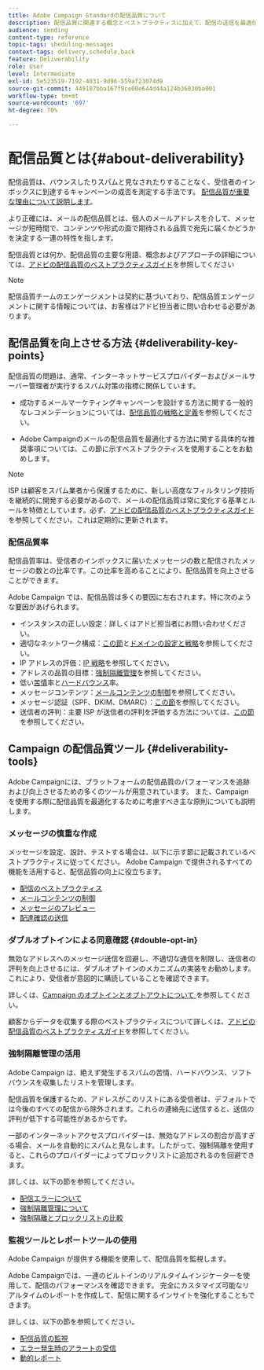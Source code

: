 ```yaml
---
title: Adobe Campaign Standardの配信品質について
description: 配信品質に関連する概念とベストプラクティスに加えて、配信の送信を最適化するためにAdobe Campaign Standardが提供するツールについて説明します。
audience: sending
content-type: reference
topic-tags: sheduling-messages
context-tags: delivery,schedule,back
feature: Deliverability
role: User
level: Intermediate
exl-id: 5e523519-7192-4031-9d96-559af23074d9
source-git-commit: 449187bba167f9ce00e644d44a124b36030ba001
workflow-type: tm+mt
source-wordcount: '697'
ht-degree: 70%

---
```


# 配信品質とは{#about-deliverability}

配信品質は、バウンスしたりスパムと見なされたりすることなく、受信者のインボックスに到達するキャンペーンの成否を測定する手法です。 [配信品質が重要な理由について説明します](https://experienceleague.adobe.com/docs/deliverability-learn/deliverability-best-practice-guide/deliverability-strategy-and-definition.html?lang=ja#why-deliverability-matters)。

より正確には、メールの配信品質とは、個人のメールアドレスを介して、メッセージが短時間で、コンテンツや形式の面で期待される品質で宛先に届くかどうかを決定する一連の特性を指します。<!--These characteristics fall into four main categories: data quality, message and content, sending infrastructure, and reputation. Together, they form the foundation of a successful email deliverability program.-->

配信品質とは何か、配信品質の主要な用語、概念およびアプローチの詳細については、[アドビの配信品質のベストプラクティスガイド](https://experienceleague.adobe.com/docs/deliverability-learn/deliverability-best-practice-guide/introduction.html?lang=ja)を参照してください

>[!NOTE]
>
>配信品質チームのエンゲージメントは契約に基づいており、配信品質エンゲージメントに関する情報については、お客様はアドビ担当者に問い合わせる必要があります。

## 配信品質を向上させる方法 {#deliverability-key-points}

配信品質の問題は、通常、インターネットサービスプロバイダーおよびメールサーバー管理者が実行するスパム対策の指標に関係しています。

* 成功するメールマーケティングキャンペーンを設計する方法に関する一般的なレコメンデーションについては、[配信品質の戦略と定義](https://experienceleague.adobe.com/docs/deliverability-learn/deliverability-best-practice-guide/deliverability-strategy-and-definition.html?lang=ja)を参照してください。

* Adobe Campaignのメールの配信品質を最適化する方法に関する具体的な推奨事項については、この節に示すベストプラクティスを使用することをお勧めします。

>[!NOTE]
>
>ISP は顧客をスパム業者から保護するために、新しい高度なフィルタリング技術を継続的に開発する必要があるので、メールの配信品質は常に変化する基準とルールを特徴としています。必ず、[アドビの配信品質のベストプラクティスガイド](https://experienceleague.adobe.com/docs/deliverability-learn/deliverability-best-practice-guide/introduction.html?lang=ja)を参照してください。これは定期的に更新されます。

### 配信品質率

配信品質率は、受信者のインボックスに届いたメッセージの数と配信されたメッセージの数との比率です。この比率を高めることにより、配信品質を向上させることができます。

Adobe Campaign では、配信品質は多くの要因に左右されます。特に次のような要因があげられます。

* インスタンスの正しい設定：詳しくはアドビ担当者にお問い合わせください。
* 適切なネットワーク構成：[この節](../../sending/using/optimize-delivery.md#network-config)と[ドメインの設定と戦略](https://experienceleague.adobe.com/docs/deliverability-learn/deliverability-best-practice-guide/transition-process/infrastructure.html?lang=ja#transition-process)を参照してください。
* IP アドレスの評価：[IP 戦略](https://experienceleague.adobe.com/docs/deliverability-learn/deliverability-best-practice-guide/transition-process/infrastructure.html?lang=ja#ip-strategy)を参照してください。
* アドレスの品質の目標：[強制隔離管理](../../sending/using/optimize-delivery.md#quarantine-management)を参照してください。
* 低い[苦情](https://experienceleague.adobe.com/docs/deliverability-learn/deliverability-best-practice-guide/metrics-for-deliverability/complaints.html?lang=ja)率と[ハードバウンス](https://experienceleague.adobe.com/docs/deliverability-learn/deliverability-best-practice-guide/metrics-for-deliverability/bounces.html?lang=ja#hard-bounces)率。
* メッセージコンテンツ：[メールコンテンツの制御](../../sending/using/control-email-content.md)を参照してください。
* メッセージ認証（SPF、DKIM、DMARC）：[この節](https://experienceleague.adobe.com/docs/deliverability-learn/deliverability-best-practice-guide/transition-process/infrastructure.html?lang=ja#authentication)を参照してください。
* 送信者の評判：主要 ISP が送信者の評判を評価する方法については、[この節](https://experienceleague.adobe.com/docs/deliverability-learn/deliverability-best-practice-guide/internet-service-provider-specifics/overview.html?lang=ja)を参照してください。

## Campaign の配信品質ツール {#deliverability-tools}

Adobe Campaignには、プラットフォームの配信品質のパフォーマンスを追跡および向上させるための多くのツールが用意されています。 また、Campaign を使用する際に配信品質を最適化するために考慮すべき主な原則についても説明します。

### メッセージの慎重な作成

メッセージを設定、設計、テストする場合は、以下に示す節に記載されているベストプラクティスに従ってください。 Adobe Campaign で提供されるすべての機能を活用すると、配信品質の向上に役立ちます。

* [配信のベストプラクティス](../../sending/using/delivery-best-practices.md)
* [メールコンテンツの制御](../../sending/using/control-email-content.md)
* [メッセージのプレビュー](../../sending/using/previewing-messages.md)
* [配達確認の送信](../../sending/using/sending-proofs.md)

### ダブルオプトインによる同意確認 {#double-opt-in}

無効なアドレスへのメッセージ送信を回避し、不適切な通信を制限し、送信者の評判を向上させるには、ダブルオプトインのメカニズムの実装をお勧めします。これにより、受信者が意図的に購読していることを確認できます。

詳しくは、[Campaign のオプトインとオプトアウトについて ](../../audiences/using/about-opt-in-and-opt-out-in-campaign.md) を参照してください。

顧客からデータを収集する際のベストプラクティスについて詳しくは、[アドビの配信品質のベストプラクティスガイド](https://experienceleague.adobe.com/docs/deliverability-learn/deliverability-best-practice-guide/first-impressions/address-collection-and-list-growth.html?lang=ja#data-quality-and-hygiene)を参照してください。

### 強制隔離管理の活用

Adobe Campaign は、絶えず発生するスパムの苦情、ハードバウンス、ソフトバウンスを収集したリストを管理します。

配信品質を保護するため、アドレスがこのリストにある受信者は、デフォルトでは今後のすべての配信から除外されます。これらの連絡先に送信すると、送信の評判が低下する可能性があるからです。

一部のインターネットアクセスプロバイダーは、無効なアドレスの割合が高すぎる場合、メールを自動的にスパムと見なします。したがって、強制隔離を使用すると、これらのプロバイダーによってブロックリストに追加されるのを回避できます。

詳しくは、以下の節を参照してください。

* [配信エラーについて](../../sending/using/understanding-delivery-failures.md)
* [強制隔離管理について](../../sending/using/understanding-quarantine-management.md)
* [強制隔離とブロックリストの比較](../../sending/using/understanding-quarantine-management.md#quarantine-vs-denylist)

### 監視ツールとレポートツールの使用

Adobe Campaign が提供する機能を使用して、配信品質を監視します。

Adobe Campaignでは、一連のビルトインのリアルタイムインジケーターを使用して、配信のパフォーマンスを確認できます。 <!--For example, you can check the number of messages that are successfully executed, sent and delivered. You can also verify the number of messages that have been opened and the number of messages/links that have been clicked.--> 完全にカスタマイズ可能なリアルタイムのレポートを作成して、配信に関するインサイトを強化することもできます。

詳しくは、以下の節を参照してください。

* [配信品質の監視](../../sending/using/monitor-deliverability.md)
  <!--[Monitoring a delivery](../../sending/using/monitoring-a-delivery.md)-->
* [エラー発生時のアラートの受信](../../sending/using/receiving-alerts-when-failures-happen.md)
* [動的レポート](../../reporting/using/about-dynamic-reports.md)

<!--## General recommendations

NOT SURE TO KEEP

Here are a few additional recommendations when it comes to deliverability.

### Send to valid addresses {#valid-addresses}

Spammers often use address generators based on lists of frequent names and first names; in addition, they rarely process technical notifications sent back by mail servers. A high rate of invalid addresses is often interpreted as a sign of spam.

Double opt-in mechanisms and effective handling of technical bounce messages make it possible to avoid this.

### Reduce complaint rate {#reduce-complaint-rate}

ISPs usually have a prominent means of reporting a received message as spam. This makes it possible to identify unreliable sources. By rapidly honoring opt-out requests, making regular use of a given list, verifying consent through a double opt-in system, and implementing feedback loops, you can reduce complaint rates.

<!--Sending to honeypot addresses {#honeypot-addresses}
ISPs and other organizations (refer to https://www.projecthoneypot.org/) make use of mailboxes that do not correspond to physical persons but are created simply to trick spammers. These so-called "honey pot" addresses are published on the Web in order to be collected by spambots and thus catch illegitimate senders. The use of a double opt-in mechanism precludes this sort of address being added to a list. When using a third-party list, you must be sure of the methods employed by its maintainer.-->

<!--## Sending on a regular basis {#regular-deliveries}

Spammers make programmed deliveries to maintain their reputation over time. They sometimes need to adapt their marketing plan to meet the best practices imposed by the ISPs and so, after a peak in reputation (ramp-up), they configure regular deliveries.-->
